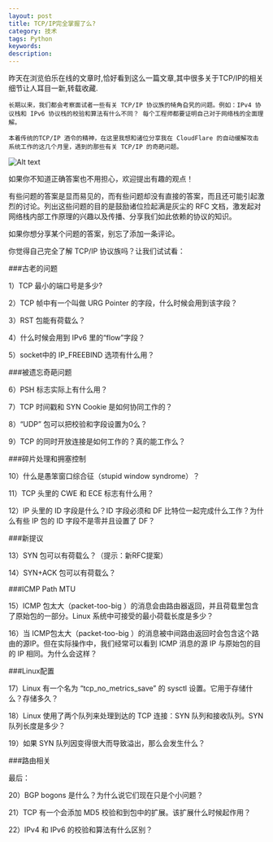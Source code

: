 ```yaml
---
layout: post
title: TCP/IP完全掌握了么?
category: 技术
tags: Python
keywords:
description:
---
```


昨天在浏览伯乐在线的文章时,恰好看到这么一篇文章,其中很多关于TCP/IP的相关细节让人耳目一新,转载收藏.


    长期以来，我们都会考察面试者一些有关 TCP/IP 协议族的犄角旮旯的问题。例如：IPv4 协议栈和 IPv6 协议栈的校验和算法有什么不同？ 每个工程师都要证明自己对于网络栈的全面理解。

    本着传统的TCP/IP 酒令的精神，在这里我想和诸位分享我在 CloudFlare 的自动缓解攻击系统工作的这几个月里，遇到的那些有关 TCP/IP 的奇葩问题。

![Alt text](https://dn-yeungben.qbox.me/public/img/tech/2015-06-06-00.jpg)

如果你不知道正确答案也不用担心，欢迎提出有趣的观点！

有些问题的答案是显而易见的，而有些问题却没有直接的答案，而且还可能引起激烈的讨论。列出这些问题的目的是鼓励诸位捡起满是灰尘的 RFC 文档，激发起对网络栈内部工作原理的兴趣以及传播、分享我们如此依赖的协议的知识。

如果你想分享某个问题的答案，别忘了添加一条评论。

你觉得自己完全了解 TCP/IP 协议族吗？让我们试试看：

###古老的问题

1）TCP 最小的端口号是多少?

2）TCP 帧中有一个叫做 URG Pointer 的字段，什么时候会用到该字段？

3）RST 包能有荷载么？

4）什么时候会用到 IPv6 里的“flow”字段？

5）socket中的 IP_FREEBIND 选项有什么用？

###被遗忘奇葩问题

6）PSH 标志实际上有什么用？

7）TCP 时间戳和 SYN Cookie 是如何协同工作的？

8）“UDP” 包可以把校验和字段设置为0么？

9）TCP 的同时开放连接是如何工作的？真的能工作么？

###碎片处理和拥塞控制

10）什么是愚笨窗口综合征（stupid window syndrome）？

11）TCP 头里的 CWE 和 ECE 标志有什么用？

12）IP 头里的 ID 字段是什么？ID 字段必须和 DF 比特位一起完成什么工作？为什么有些 IP 包的 ID 字段不是零并且设置了 DF？

###新提议

13）SYN 包可以有荷载么？（提示：新RFC提案）

14）SYN+ACK 包可以有荷载么？

###ICMP Path MTU

15）ICMP 包太大（packet-too-big ）的消息会由路由器返回，并且荷载里包含了原始包的一部分。Linux 系统中可接受的最小荷载长度是多少？

16）当 ICMP包太大（packet-too-big ）的消息被中间路由返回时会包含这个路由的源IP。但在实际操作中，我们经常可以看到 ICMP 消息的源 IP 与原始包的目的 IP 相同。为什么会这样？

###Linux配置

17）Linux 有一个名为 “tcp_no_metrics_save” 的 sysctl 设置。它用于存储什么？存储多久？

18）Linux 使用了两个队列来处理到达的 TCP 连接：SYN 队列和接收队列。SYN 队列长度是多少？

19）如果 SYN 队列因变得很大而导致溢出，那么会发生什么？

###路由相关

最后：

20）BGP bogons 是什么？为什么说它们现在只是个小问题？

21）TCP 有一个会添加 MD5 校验和到包中的扩展。该扩展什么时候起作用？

22）IPv4 和 IPv6 的校验和算法有什么区别？
